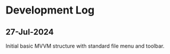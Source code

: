 # Development Log

## 27-Jul-2024

Initial basic MVVM structure with standard file menu and toolbar.
